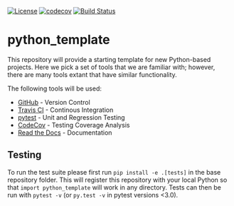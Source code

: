 [![License](https://img.shields.io/badge/License-BSD%203--Clause-blue.svg)](https://opensource.org/licenses/BSD-3-Clause)
[![codecov](https://codecov.io/gh/doaa-altarawy/RTP_python_template/branch/master/graph/badge.svg)](https://codecov.io/gh/doaa-altarawy/RTP_python_template)
[![Build Status](https://travis-ci.org/doaa-altarawy/RTP_python_template.svg?branch=master)](https://travis-ci.org/doaa-altarawy/RTP_python_template)

# python_template
This repository will provide a starting template for new Python-based projects.
Here we pick a set of tools that we are familiar with; however, there are many
tools extant that have similar functionality. 

The following tools will be used:
 - [GitHub](github.com) - Version Control
 - [Travis CI](https://travis-ci.org) - Continous Integration
 - [pytest](https://docs.pytest.org/en/latest/) - Unit and Regression Testing
 - [CodeCov](https://codecov.io) - Testing Coverage Analysis
 - [Read the Docs](https://readthedocs.org) - Documentation

## Testing

To run the test suite please first run `pip install -e .[tests]` in the base
repository folder. This will register this repository with your local Python so
that `import python_template` will work in any directory. Tests can then be run
with `pytest -v` (or `py.test -v` in pytest versions <3.0). 




